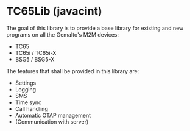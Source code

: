TC65Lib (javacint)
=======

The goal of this library is to provide a base library for existing and new programs on all the Gemalto's M2M devices:
* TC65
* TC65i / TC65i-X
* BSG5 / BSG5-X

The features that shall be provided in this library are:
* Settings
* Logging
* SMS
* Time sync
* Call handling
* Automatic OTAP management
* (Communication with server)

